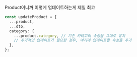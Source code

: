 Product이니까 이렇게 업데이트하는게 제일 최고 <br>

```ts
const updateProduct = {
  ...product,
  ...dto,
  category: {
    ...product.category, // 기존 카테고리 속성을 그대로 유지
    // 추가적인 업데이트가 필요한 경우, 여기에 업데이트할 속성을 추가
  },
};
```
